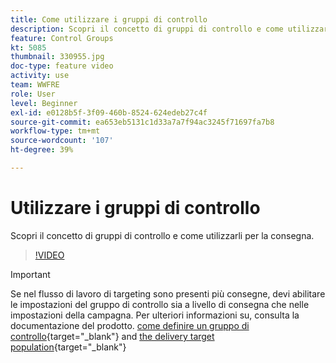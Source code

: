 ```yaml
---
title: Come utilizzare i gruppi di controllo
description: Scopri il concetto di gruppi di controllo e come utilizzarli per la consegna.
feature: Control Groups
kt: 5085
thumbnail: 330955.jpg
doc-type: feature video
activity: use
team: WWFRE
role: User
level: Beginner
exl-id: e0128b5f-3f09-460b-8524-624edeb27c4f
source-git-commit: ea653eb5131c1d33a7a7f94ac3245f71697fa7b8
workflow-type: tm+mt
source-wordcount: '107'
ht-degree: 39%

---
```


# Utilizzare i gruppi di controllo

Scopri il concetto di gruppi di controllo e come utilizzarli per la consegna.

>[!VIDEO](https://video.tv.adobe.com/v/330955?quality=12&learn=on)

>[!IMPORTANT]
>Se nel flusso di lavoro di targeting sono presenti più consegne, devi abilitare le impostazioni del gruppo di controllo sia a livello di consegna che nelle impostazioni della campagna.
>Per ulteriori informazioni su, consulta la documentazione del prodotto. [come definire un gruppo di controllo](https://experienceleague.adobe.com/docs/campaign-classic/using/orchestrating-campaigns/orchestrate-campaigns/marketing-campaign-target.html?lang=en#defining-a-control-group){target="_blank"} and [the delivery target population](https://experienceleague.adobe.com/docs/campaign-classic/using/sending-messages/key-steps-when-creating-a-delivery/steps-defining-the-target-population.html?lang=en){target="_blank"}
